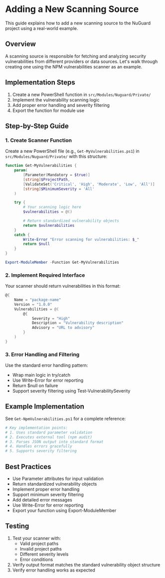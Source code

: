 # Adding a New Scanning Source

This guide explains how to add a new scanning source to the NuGuard project using a real-world example.

## Overview

A scanning source is responsible for fetching and analyzing security vulnerabilities from different providers or data sources. Let's walk through creating one using the NPM vulnerabilities scanner as an example.

## Implementation Steps

1. Create a new PowerShell function in `src/Modules/Nuguard/Private/`
2. Implement the vulnerability scanning logic
3. Add proper error handling and severity filtering
4. Export the function for module use

## Step-by-Step Guide

### 1. Create Scanner Function

Create a new PowerShell file (e.g., `Get-MyVulnerabilities.ps1`) in `src/Modules/Nuguard/Private/` with this structure:

```powershell
function Get-MyVulnerabilities {
    param(
        [Parameter(Mandatory = $true)]
        [string]$ProjectPath,
        [ValidateSet('Critical', 'High', 'Moderate', 'Low', 'All')]
        [string]$MinimumSeverity = 'All'
    )

    try {
        # Your scanning logic here
        $vulnerabilities = @()

        # Return standardized vulnerability objects
        return $vulnerabilities
    }
    catch {
        Write-Error "Error scanning for vulnerabilities: $_"
        return $null
    }
}

Export-ModuleMember -Function Get-MyVulnerabilities
```

### 2. Implement Required Interface

Your scanner should return vulnerabilities in this format:

```powershell
@{
    Name = "package-name"
    Version = "1.0.0"
    Vulnerabilities = @(
        @{
            Severity = "High"
            Description = "Vulnerability description"
            Advisory = "URL to advisory"
        }
    )
}
```

### 3. Error Handling and Filtering

Use the standard error handling pattern:
- Wrap main logic in try/catch
- Use Write-Error for error reporting
- Return $null on failure
- Support severity filtering using Test-VulnerabilitySeverity

## Example Implementation

See `Get-NpmVulnerabilities.ps1` for a complete reference:

```powershell
# Key implementation points:
# 1. Uses standard parameter validation
# 2. Executes external tool (npm audit)
# 3. Parses JSON output into standard format
# 4. Handles errors gracefully
# 5. Supports severity filtering
```

## Best Practices

- Use Parameter attributes for input validation
- Return standardized vulnerability objects
- Implement proper error handling
- Support minimum severity filtering
- Add detailed error messages
- Use Write-Error for error reporting
- Export your function using Export-ModuleMember

## Testing

1. Test your scanner with:
   - Valid project paths
   - Invalid project paths
   - Different severity levels
   - Error conditions
2. Verify output format matches the standard vulnerability object structure
3. Verify error handling works as expected
